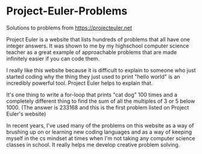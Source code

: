 # Project-Euler-Problems
Solutions to problems from https://projecteuler.net

Project Euler is a website that lists hundreds of problems that all have one integer answers. It was shown to me by my highschool computer science teacher as a great example of approachable problems that are made infinitely easier if you can code them.

I really like this website because it is difficult to explain to someone who just started coding why the thing they just used to print "hello world" is an incredibly powerful tool. Project Euler helps to explain that. 

It's one thing to write a for-loop that prints "cat dog" 100 times and a completely different thing to find the sum of all the multiples of 3 or 5 below 1000. (The answer is 233168 and this is the first problem listed on Project Euler's website)

In recent years, I've used many of the problems on this website as a way of brushing up on or learning new coding languages and as a way of keeping myself in the cs mindset at times when I'm not taking any computer science classes in school. It really helps me develop creative problem solving.
